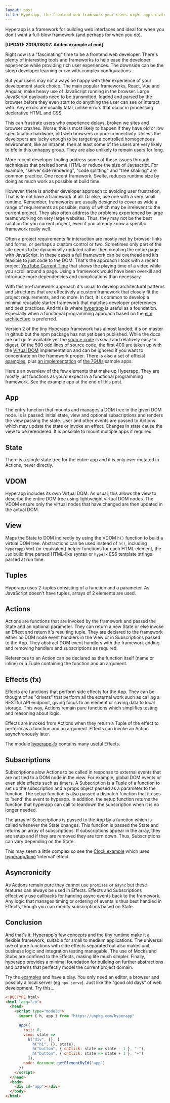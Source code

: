 ```yaml
---
layout: post
title: Hyperapp, the frontend web framework your users might appreciate
---
```


<div class="message">
Hyperapp is a framework for building web interfaces and ideal for when you don't want a full-blow framework (and perhaps for when you do).
</div>

**[UPDATE 2019/08/07: Added example at end]**

Right now is a "fascinating" time to be a frontend web developer. There's plenty of interesting tools and frameworks to help ease the developer experience while providing rich user experiences. The downside can be the steep developer learning curve with complex configurations.

But your users may not always be happy with their experience of your development stack choice. The main popular frameworks, React, Vue and Angular, make heavy use of JavaScript running in the browser. Large JavaScript payloads need to be transmitted, loaded and parsed by the browser before they even start to do anything the user can see or interact with. Any errors are usually fatal, unlike errors that occur in processing declarative HTML and CSS.

This can frustrate users who experience delays, broken we sites and browser crashes. Worse, this is most likely to happen if they have old or low specification hardware, old web browsers or poor connectivity. Unless the developers are lucky enough to be targeting a controlled homogeneous environment, like an intranet, then at least some of the users are very likely to bfe in this unhappy group. They are also unlikely to remain users for long.

More recent developer tooling address some of these issues through techniques that preload some HTML or reduce the size of Javascript. For example, "server side rendering", "code splitting" and "tree shaking" are common practice. One recent framework, Svelte, reduces runtime size by doing as much work as possible at build time.

However, there is another developer approach to avoiding user frustration. That is to not have a framework at all. Or else, use one with a very small runtime. Remember, frameworks are usually designed to cover as wide a range of requirements as possible, many of which may be irrelevent to the current project. They also often address the problems experienced by large teams working on very large websites. Thus, they may not be the best solution for you current project, even if you already know a specific framework really well.

Often a project requirements fir interaction are mostly met by browser links and forms, or perhaps a custom control or two. Sometimes only part of the site needs to be dynamically updated rather then creating the entire page with JavaScript. In these cases a full framework can be overhead and it's feasible to just code to the DOM. That's the approach I took with a recent project [YouTube Current Time](https://github.com/music-practice-tools/youtube-current-time/blob/master/ytct-es6.js) that shows the playing time of a video while you scroll around a page. Using a framework would have been overkill and introduce more dependencies and complications than necessary.

With this no-framework approach it's usual to develop architectural patterns and structures that are effectively a custom framework that closely fit the project requirements, and no more. In fact, it is common to develop a minimal reusable starter framework that matches developer preferences and best practices. And this is where [hyperapp](https://github.com/jorgebucaran/hyperapp) is useful as a foundation. Especially when a functional programming approach based on the [elm architecture](https://guide.elm-lang.org/architecture/) is preferred.

Version 2 of the tiny Hyperapp framework has almost landed; it's on master in github but the npm package has not yet been published. While the docs are not quite available yet the [source code](https://github.com/jorgebucaran/hyperapp) is small and relatively easy to digest. Of the 500 odd lines of source code, the first 400 are taken up with the [Virtual DOM](https://reactjs.org/docs/faq-internals.html) implementation and can be ignored if you want to concentrate on the framework proper. There is also a set of official [examples](https://github.com/jorgebucaran/hyperapp/blob/master/docs/examples.md), plus [an implementation](https://github.com/zaceno/sevenguis-hyperapp) of [the 7GUIs](https://eugenkiss.github.io/7guis/) sample apps.

Here's an overview of the few elements that make up Hyperapp. They are mostly just functions as you'd expect in a functional programming framework. See the example app at the end of this post.

## App

The entry function that mounts and manages a DOM tree in the given DOM node. Is is passed: initial state, view and optional subscriptions and renders the view passing the state. User and other events are passed to Actions which may update the state or invoke an effect. Changes in state cause the view to be rerendered. It is possible to mount multiple apps if required.

## State

There is a single state tree for the entire app and it is only ever mutated in Actions, never directly.

## VDOM

Hyperapp includes its own Virtual DOM. As usual, this allows the view to describe the entire DOM tree using lightweight virtual DOM nodes. The VDOM ensure only the virtual nodes that have changed are then updated in the actual DOM.

## View

Maps the State to DOM indirectly by using the VDOM `h()` function to build a virtual DOM tree. Abstractions can be used instead of `h()`, including `hyperapp/html` (or equivalent) helper functions for each HTML element, the `JSX` build time parsed HTML-like syntax or `hyperx` ES6 template strings parsed at run time.

## Tuples

Hyperapp uses 2-tuples consisting of a function and a parameter. As JavaScript doesn't have tuples, arrays of 2 elements are used.

## Actions

Actions are functions that are invoked by the framework and passed the State and an optional parameter. They can return a new State or else invoke an Effect and return it's resulting tuple. They are declared to the framework either as DOM node event handlers in the View or in Subscriptions passed to the App. They abstract DOM event handlers with the framework adding and removing handlers and subscriptions as required.

References to an Action can be declared as the function itself (name or inline) or a Tuple containing the function and an argument.

## Effects (fx)

Effects are functions that perform side effects for the App. They can be thought of as "drivers" that perform all the external work such as calling a RESTful API endpoint, giving focus to an element or saving data to local storage. This way, Actions remain pure functions which simplifies testing and reasoning about logic.

Effects are invoked from Actions when they return a Tuple of the effect to perform as a function and an argument. Effects can invoke an Action asynchronously later.

The module [hyperapp-fx](https://github.com/okwolf/hyperapp-fx/blob/HAv2/api.md) contains many useful Effects.

## Subscriptions

Subscriptions alow Actions to be called in response to external events that are not tied to a DOM node in the view. For example, global DOM events or even side effects such as timers. A Subscription is a Tuple of a function to set up the subscription and a props object passed as a parameter to the function. The setup function is also passed a dispatch function that it uses to 'send' the event to hypeapp. In addition, the setup function returns the function that hyperapp can call to teardown the subscription when it is no longer needed.

The array of Subscriptions is passed to the App by a function which is called whenever the State changes. This function is passed the State and returns an array of subscriptions. If subscriptions appear in the array, they are setup and if they are removed they are torn down. Thus, Subscriptions can vary depending on the State.

This may seem a little complex so see the [Clock example](https://github.com/jorgebucaran/hyperapp/blob/master/docs/examples.md#simple-clock) which uses [hyperapp/time](https://github.com/SteveALee/hyperapp/blob/master/lib/time/src/index.js) 'interval' effect.


## Asyncronicity

As Actions remain pure they cannot use `promises` or `async` but these features can always be used in Effects. Effects and Subscriptions effectively use callbacks for handing async events back to the framework. Any logic that manages timing or ordering of events is thus best handled in Effects, though you can modify subscriptions based on State.

## Conclusion

And that's it. Hyperapp's few concepts and the tiny runtime make it a flexible framework, suitable for small to medium applications. The universal use of pure functions with side effects separated out also makes unit, business logic and integration testing managable. The use of Mocks and Stubs are confined to the Effects, making life much simpler. Finally, hyperapp provides a minimal foundation for building on further abstractions and patterns that perfectly model the current project domain.

Try the [examples](https://github.com/jorgebucaran/hyperapp/blob/master/docs/examples.md) and have a play. You only need an editor, a browser and possibly a local server (eg `npx serve`). Just like the "good old days" of web development. Try this...

```html
<!DOCTYPE html>
<html lang="en">
  <head>
    <script type="module">
      import { h, app } from "https://unpkg.com/hyperapp"

      app({
        init: 0,
        view: state =>
          h("div", {}, [
            h("h1", {}, state),
            h("button", { onClick: state => state - 1 }, "-"),
            h("button", { onClick: state => state + 1 }, "+")
          ]),
        node: document.getElementById("app")
      })
    </script>
  </head>
  <body>
    <div id="app"></div>
  </body>
</html>
```